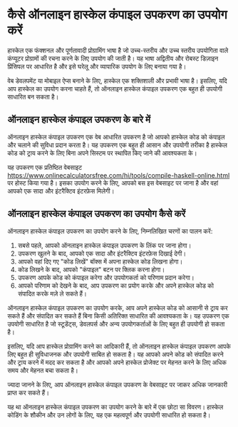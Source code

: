 कैसे ऑनलाइन हास्केल कंपाइल उपकरण का उपयोग करें
==============================================

हास्केल एक फंक्शनल और पूर्णतावादी प्रोग्रामिंग भाषा है जो उच्च-स्तरीय और उच्च स्तरीय उपयोगिता वाले कंप्यूटर प्रोग्रामों की रचना करने के लिए उपयोग की जाती है। यह भाषा अद्वितीय और रोबस्ट डिज़ाइन प्रिंसिपल पर आधारित है और इसे घरेलू और व्यापारिक उपयोग के लिए बनाया गया है।

वेब डेवलपमेंट या मोबाइल ऐप्स बनाने के लिए, हास्केल एक शक्तिशाली और प्रभावी भाषा है। इसलिए, यदि आप हास्केल का उपयोग करना चाहते हैं, तो ऑनलाइन हास्केल कंपाइल उपकरण एक बहुत ही उपयोगी साधारित बन सकता है।

ऑनलाइन हास्केल कंपाइल उपकरण के बारे में
---------------------------------------

ऑनलाइन हास्केल कंपाइल उपकरण एक वेब आधारित उपकरण है जो आपको हास्केल कोड को कंपाइल और चलाने की सुविधा प्रदान करता है। यह उपकरण एक बहुत ही आसान और उपयोगी तरीका है हास्केल कोड को ट्राय करने के लिए बिना अपने सिस्टम पर स्थापित किए जाने की आवश्यकता के।

यह उपकरण एक प्रतिष्ठित वेबसाइट <https://www.onlinecalculatorsfree.com/hi/tools/compile-haskell-online.html> पर होस्ट किया गया है। इसका उपयोग करने के लिए, आपको बस इस वेबसाइट पर जाना है और वहां आपको एक सादा और इंटरैक्टिव इंटरफ़ेस मिलेगी।

ऑनलाइन हास्केल कंपाइल उपकरण का उपयोग कैसे करें
----------------------------------------------

ऑनलाइन हास्केल कंपाइल उपकरण का उपयोग करने के लिए, निम्नलिखित चरणों का पालन करें:

1. सबसे पहले, आपको ऑनलाइन हास्केल कंपाइल उपकरण के लिंक पर जाना होगा।
2. उपकरण खुलने के बाद, आपको एक सादा और इंटरैक्टिव इंटरफ़ेस दिखाई देगी।
3. आपको वहां दिए गए "कोड लिखें" बॉक्स में अपना हास्केल कोड लिखना होगा।
4. कोड लिखने के बाद, आपको "कंपाइल" बटन पर क्लिक करना होगा।
5. उपकरण आपके कोड को कंपाइल करेगा और उपयोगकर्ता को परिणाम प्रदान करेगा।
6. आपको परिणाम को देखने के बाद, आप उपकरण का प्रयोग करके और अपने हास्केल कोड को संपादित करके मज़े ले सकते हैं।

ऑनलाइन हास्केल कंपाइल उपकरण का उपयोग करके, आप अपने हास्केल कोड को आसानी से ट्राय कर सकते हैं और संपादित कर सकते हैं बिना किसी अतिरिक्त साधारित की आवश्यकता के। यह उपकरण एक उपयोगी साधारित है जो स्टूडेंट्स, डेवलपर्स और अन्य उपयोगकर्ताओं के लिए बहुत ही उपयोगी हो सकता है।

इसलिए, यदि आप हास्केल प्रोग्रामिंग करने का आदिकारी हैं, तो ऑनलाइन हास्केल कंपाइल उपकरण आपके लिए बहुत ही सुविधाजनक और उपयोगी साबित हो सकता है। यह आपको अपने कोड को संपादित करने और ट्राय करने में मदद कर सकता है और आपको अपने हास्केल प्रोजेक्ट पर मेहनत करने के लिए अधिक समय और मेहनत बचा सकता है।

ज्यादा जानने के लिए, आप ऑनलाइन हास्केल कंपाइल उपकरण के वेबसाइट पर जाकर अधिक जानकारी प्राप्त कर सकते हैं।

यह था ऑनलाइन हास्केल कंपाइल उपकरण का उपयोग करने के बारे में एक छोटा सा विवरण। हास्केल कोडिंग के शौकीन और उन लोगों के लिए, यह एक महत्वपूर्ण और उपयोगी साधारित हो सकता है।